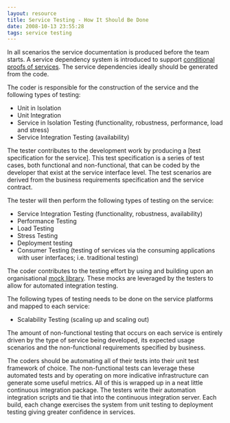 ```yaml
---
layout: resource
title: Service Testing - How It Should Be Done
date: 2008-10-13 23:55:28
tags: service testing
---
```

In all scenarios the service documentation is produced before the team starts. A service dependency system is introduced to support [conditional proofs of services](/resources/testing-soa-service-dependencies-and-their-impacts-on-testing.html). The service dependencies ideally should be generated from the code.

The coder is responsible for the construction of the service and the following types of testing:

 - Unit in Isolation
 - Unit Integration
 - Service in Isolation Testing (functionality, robustness, performance, load and stress)
 - Service Integration Testing (availability)


The tester contributes to the development work by producing a [test specification for the service]. This test specification is a series of test cases, both functional and non-functional, that can be coded by the developer that exist at the service interface level. The test scenarios are derived from the business requirements specification and the service contract.

The tester will then perform the following types of testing on the service:

 - Service Integration Testing (functionality, robustness, availability)
 - Performance Testing
 - Load Testing
 - Stress Testing
 - Deployment testing
 - Consumer Testing (testing of services via the consuming applications with user interfaces; i.e. traditional testing)

The coder contributes to the testing effort by using and building upon an organisational [mock library](/resources/service-mockery-and-automated-integration-testing.html). These mocks are leveraged by the testers to allow for automated integration testing.

The following types of testing needs to be done on the service platforms and mapped to each service:

 - Scalability Testing (scaling up and scaling out)

The amount of non-functional testing that occurs on each service is entirely driven by the type of service being developed, its expected usage scenarios and the non-functional requirements specified by business.

The coders should be automating all of their tests into their unit test framework of choice. The non-functional tests can leverage these automated tests and by operating on more indicative infrastructure can generate some useful metrics. All of this is wrapped up in a neat little continuous integration package. The testers write their automation integration scripts and tie that into the continuous integration server. Each build, each change exercises the system from unit testing to deployment testing giving greater confidence in services.